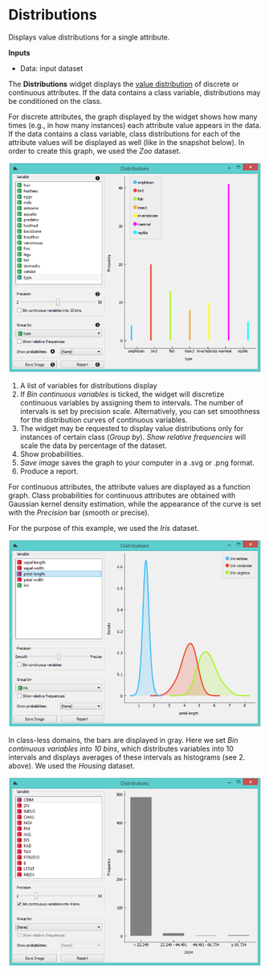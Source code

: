 Distributions
=============

Displays value distributions for a single attribute.

**Inputs**

- Data: input dataset

The **Distributions** widget displays the [value distribution](https://en.wikipedia.org/wiki/Frequency_distribution) of discrete or continuous attributes. If the data contains a class variable, distributions may be conditioned on the class.

For discrete attributes, the graph displayed by the widget shows how many times (e.g., in how many instances) each attribute value appears in the data. If the data contains a class variable, class distributions for each of the attribute values will be displayed as well (like in the snapshot below). In order to create this graph, we used the *Zoo* dataset.

![](images/Distributions-Disc-stamped.png)

1. A list of variables for distributions display
2. If *Bin continuous variables* is ticked, the widget will discretize continuous variables by assigning them to intervals. The number of intervals is set by precision scale. Alternatively, you can set smoothness for the distribution curves of continuous variables.
3. The widget may be requested to display value distributions only for instances of certain class (*Group by*). *Show relative frequencies* will scale the data by percentage of the dataset.
4. Show probabilities.
5. *Save image* saves the graph to your computer in a .svg or .png format.
6. Produce a report.

For continuous attributes, the attribute values are displayed as a function graph. Class probabilities for continuous attributes are obtained with Gaussian kernel density estimation, while the appearance of the curve is set with the *Precision* bar (smooth or precise).

For the purpose of this example, we used the *Iris* dataset.

![](images/Distributions-Cont.png)

In class-less domains, the bars are displayed in gray. Here we set *Bin continuous variables into 10 bins*, which distributes variables into 10 intervals and displays averages of these intervals as histograms (see 2. above). We used the *Housing* dataset.

![](images/Distributions-NoClass.png)
